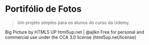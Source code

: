 # Portifólio de Fotos

> Um projeto simples para os alunos do curso da Udemy.

Big Picture by HTML5 UP
html5up.net | @ajlkn
Free for personal and commercial use under the CCA 3.0 license (html5up.net/license)
